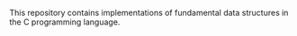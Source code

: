 This repository contains implementations of fundamental data structures in the C programming language.
